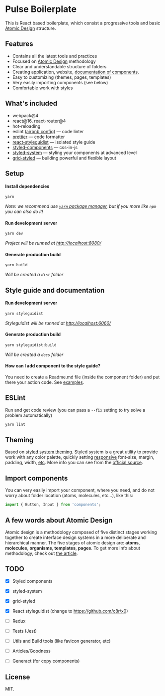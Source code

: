 # Pulse Boilerplate

This is React based boilerplate, which consist a progressive tools and basic [Atomic Design](http://bradfrost.com/blog/post/atomic-web-design/) structure.

## Features

- Contains all the latest tools and practices
- Focused on [Atomic Design](http://bradfrost.com/blog/post/atomic-web-design/) methodology
- Clear and understandable structure of folders
- Creating application, website, [documentation of components](https://react-styleguidist.js.org/).
- Easy to customizing (themes, pages, templates)
- Very easily importing components (see below)
- Comfortable work with styles

## What's included

- webpack@4
- react@16, react-router@4
- hot-reloading
- eslint ([airbnb config](https://github.com/airbnb/javascript/tree/master/packages/eslint-config-airbnb)) — code linter
- [prettier](https://prettier.io/) — code formatter
- [react-styleguidist](https://react-styleguidist.js.org/) — isolated style guide 
- [styled-components](https://www.styled-components.com/) — css-in-js
- [styled-system](https://github.com/jxnblk/styled-system) — styling your components at advanced level
- [grid-styled](https://github.com/jxnblk/grid-styled) — building powerful and flexible layout

## Setup

#### Install dependencies
```sh
yarn
```
*Note: we recommend use [`yarn` package manager](https://yarnpkg.com/), but if you more like `npm` you can also do it!*

#### Run development server
```sh
yarn dev
```

*Project will be runned at [http://localhost:8080/](http://localhost:8080/)*

#### Generate production build
```sh
yarn build
```

*Will be created a `dist` folder*

## Style guide and documentation

#### Run development server
```sh
yarn styleguidist
```

*Styleguidist will be runned at [http://localhost:6060/](http://localhost:6060/)*

#### Generate production build
```sh
yarn styleguidist:build
```

*Will be created a `docs` folder*

#### How can I add component to the style guide?
You need to create a Readme.md file (inside the component folder) and put there your action code. See [examples](https://react-styleguidist.js.org/docs/documenting#usage-examples-and-readme-files).

## ESLint

Run and get code review (you can pass a `--fix` setting to try solve a problem automatically)
```sh
yarn lint
```

## Theming
Based on [styled system theming](https://github.com/jxnblk/styled-system/blob/master/docs/getting-started.md#theming). Styled system is a great utility to provide work with any color palette, quickly setting [responsive](https://github.com/jxnblk/styled-system/blob/master/docs/responsive-styles.md) font-size, margin, padding, width, [etc](https://github.com/jxnblk/styled-system/blob/master/docs/table.md). More info you can see from the [official source](https://github.com/jxnblk/styled-system/blob/master/docs/api.md).


## Import components

You can very easily import your component, where you need, and do not worry about folder location (atoms, molecules, etc...), like this:

```js
import { Button, Input } from 'components';
```

## A few words about Atomic Design

Atomic design is a methodology composed of five distinct stages working together to create interface design systems in a more deliberate and hierarchical manner. The five stages of atomic design are: __atoms__, __molecules__, __organisms__, __templates__, __pages__. To get more info about methodology, check out [the article](http://atomicdesign.bradfrost.com/chapter-2/).

## TODO

- [x] Styled components
- [x] styled-system
- [x] grid-styled
- [x] React styleguidist (change to https://github.com/c8r/x0)
- [ ] Redux
- [ ] Tests (Jest)
- [ ] Utils and Build tools (like favicon generator, etc)
- [ ] Articles/Goodness
- [ ] Generact (for copy components)


## License

MIT.
